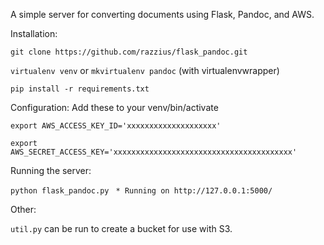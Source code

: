 A simple server for converting documents using Flask, Pandoc, and AWS.

Installation:

`git clone https://github.com/razzius/flask_pandoc.git`

`virtualenv venv` or `mkvirtualenv pandoc` (with virtualenvwrapper)

`pip install -r requirements.txt`

Configuration: Add these to your venv/bin/activate

`export AWS_ACCESS_KEY_ID='xxxxxxxxxxxxxxxxxxxx'`

`export AWS_SECRET_ACCESS_KEY='xxxxxxxxxxxxxxxxxxxxxxxxxxxxxxxxxxxxxxxx'`

Running the server:

`python flask_pandoc.py`
` * Running on http://127.0.0.1:5000/`

Other:

`util.py` can be run to create a bucket for use with S3.